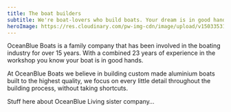 ```yaml
---
title: The boat builders
subtitle: We're boat-lovers who build boats. Your dream is in good hands.
heroImage: https://res.cloudinary.com/pw-img-cdn/image/upload/v1503353107/home-hero-160812-vince_vme87s.jpg
---
```


OceanBlue Boats is a family company that has been involved in the boating industry for over 15 years. With a combined 23 years of experience in the workshop you know your boat is in good hands.

At OceanBlue Boats we believe in building custom made aluminium boats built to the highest quality, we focus on every little detail throughout the building process, without taking shortcuts.

Stuff here about OceanBlue Living sister company…
